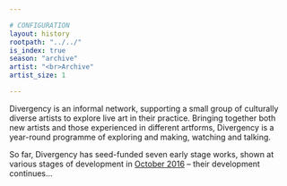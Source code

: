 ```yaml
---

# CONFIGURATION
layout: history
rootpath: "../../"
is_index: true
season: "archive"
artist: "<br>Archive"
artist_size: 1

---
```

Divergency is an informal network, supporting a small group of culturally diverse artists to explore live art in their practice. Bringing together both new artists and those experienced in different artforms, Divergency is a year-round programme of exploring and making, watching and talking.        

So far, Divergency has seed-funded seven early stage works, shown at various stages of development in [October 2016](/current/2016/6oct) – their development continues…
